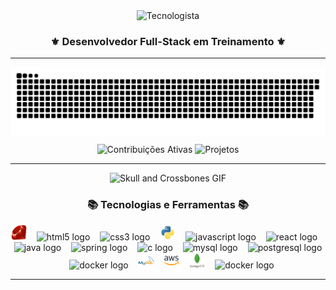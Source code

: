 <div style="text-align: center;" align="center">
  <!-- GIF -->
    <img src="https://raw.githubusercontent.com/Tarikul-Islam-Anik/Animated-Fluent-Emojis/master/Emojis/People%20with%20professions/Technologist%20Light%20Skin%20Tone.png" alt="Tecnologista" width="90">

  <h3>⚜️ Desenvolvedor Full-Stack em Treinamento ⚜️</h3>
   <hr>

  <!-- GitHub Contribution Snake -->
  <div>
    <picture align="center">
      <source media="(prefers-color-scheme: dark)" srcset="https://raw.githubusercontent.com/xjhowx-upgrates/xjhowx-upgrates/output/github-contribution-grid-snake-dark.svg">
      <source media="(prefers-color-scheme: light)" srcset="https://raw.githubusercontent.com/xjhowx-upgrates/xjhowx-upgrates/output/github-contribution-grid-snake.svg">
      <img src="https://raw.githubusercontent.com/xjhowx-upgrates/xjhowx-upgrates/output/github-contribution-grid-snake.svg" alt="GitHub Contribution Snake">
    </picture>
  
  <div style="margin-top: 10px;">
      <img src="https://img.shields.io/badge/Contribuições-Ativas-brightgreen?style=for-the-badge&logo=github" alt="Contribuições Ativas">
      <img src="https://img.shields.io/badge/Projetos-20-blue?style=for-the-badge" alt="Projetos">
    </div>
  </div>
  <hr>

  <img src="https://raw.githubusercontent.com/Tarikul-Islam-Anik/Animated-Fluent-Emojis/master/Emojis/Smilies/Skull%20and%20Crossbones.png" alt="Skull and Crossbones GIF" width="100">

   <h3 align="center">📚 Tecnologias e Ferramentas 📚</h3>
  <div align="center">
    <!-- Icons -->
    <img src="https://raw.githubusercontent.com/devicons/devicon/master/icons/ruby/ruby-original.svg" height="25" alt="ruby logo" />
    <img width="8" />
    <img src="https://cdn.jsdelivr.net/gh/devicons/devicon/icons/html5/html5-original.svg" height="25" alt="html5 logo" />
    <img width="8" />
    <img src="https://cdn.jsdelivr.net/gh/devicons/devicon/icons/css3/css3-original.svg" height="25" alt="css3 logo" />
    <img width="8" />
    <img src="https://raw.githubusercontent.com/devicons/devicon/master/icons/python/python-original.svg" height="25" alt="python logo" />
    <img width="8" />
    <img src="https://cdn.jsdelivr.net/gh/devicons/devicon/icons/javascript/javascript-plain.svg" height="25" alt="javascript logo" />
    <img width="8" />
    <img src="https://cdn.jsdelivr.net/gh/devicons/devicon/icons/react/react-original.svg" height="25" alt="react logo" />
    <img width="8" />
    <img src="https://cdn.jsdelivr.net/gh/devicons/devicon/icons/java/java-original.svg" height="25" alt="java logo" />
    <img width="8" />
    <img src="https://cdn.jsdelivr.net/gh/devicons/devicon/icons/spring/spring-original.svg" height="25" alt="spring logo" />
    <img width="8" />
    <img src="https://cdn.jsdelivr.net/gh/devicons/devicon/icons/c/c-original.svg" height="25" alt="c logo" />
    <img width="8" />
    <img src="https://cdn.jsdelivr.net/gh/devicons/devicon/icons/mysql/mysql-original.svg" height="25" alt="mysql logo" />
    <img width="8" />
    <img src="https://cdn.jsdelivr.net/gh/devicons/devicon/icons/postgresql/postgresql-original.svg" height="25" alt="postgresql logo" />
    <img width="8" />
    <img src="https://cdn.jsdelivr.net/gh/devicons/devicon/icons/docker/docker-original.svg" height="25" alt="docker logo" />
    <img width="8" />
    <img src="https://raw.githubusercontent.com/devicons/devicon/master/icons/mysql/mysql-original-wordmark.svg" height="25" alt="docker logo" />
    <img width="8" />
    <img src="https://raw.githubusercontent.com/devicons/devicon/master/icons/amazonwebservices/amazonwebservices-original-wordmark.svg" height="25" alt="docker logo" />
    <img width="8" />
    <img src="https://raw.githubusercontent.com/devicons/devicon/master/icons/mongodb/mongodb-original-wordmark.svg" height="25" alt="docker logo" />
    <img width="8" />
    <img src="https://www.vectorlogo.zone/logos/git-scm/git-scm-icon.svg" height="25" alt="docker logo" />
  </div>

  <hr>
</div>
